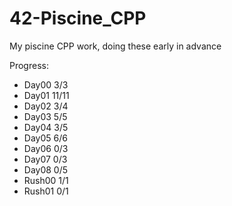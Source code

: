 # 42-Piscine_CPP
My piscine CPP work, doing these early in advance

Progress:
- Day00 3/3
- Day01 11/11
- Day02 3/4
- Day03 5/5
- Day04 3/5
- Day05 6/6
- Day06 0/3
- Day07 0/3
- Day08 0/5
- Rush00 1/1
- Rush01 0/1
